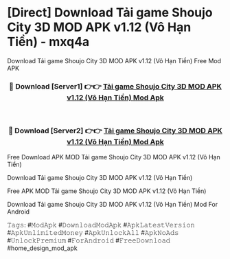 # [Direct] Download Tải game Shoujo City 3D MOD APK v1.12 (Vô Hạn Tiền) - mxq4a
Download Tải game Shoujo City 3D MOD APK v1.12 (Vô Hạn Tiền) Free Mod APK

<div align="center">
<h3>🔴 Download [Server1] 👉👉 <a href="https://apk-comot.site?title=Tải_game_Shoujo_City_3D_MOD_APK_v1.12_(Vô_Hạn_Tiền)">Tải game Shoujo City 3D MOD APK v1.12 (Vô Hạn Tiền) Mod Apk</a></h3><br>

<h3>🔴 Download [Server2] 👉👉 <a href="https://apk-comot.site?title=Tải_game_Shoujo_City_3D_MOD_APK_v1.12_(Vô_Hạn_Tiền)">Tải game Shoujo City 3D MOD APK v1.12 (Vô Hạn Tiền) Mod Apk</a></h3>
</div>


Free Download APK MOD Tải game Shoujo City 3D MOD APK v1.12 (Vô Hạn Tiền)

Download Tải game Shoujo City 3D MOD APK v1.12 (Vô Hạn Tiền) 

Free APK MOD Tải game Shoujo City 3D MOD APK v1.12 (Vô Hạn Tiền) 

Download Tải game Shoujo City 3D MOD APK v1.12 (Vô Hạn Tiền) Mod For Android

𝚃𝚊𝚐𝚜: #𝙼𝚘𝚍𝙰𝚙𝚔 #𝙳𝚘𝚠𝚗𝚕𝚘𝚊𝚍𝙼𝚘𝚍𝙰𝚙𝚔 #𝙰𝚙𝚔𝙻𝚊𝚝𝚎𝚜𝚝𝚅𝚎𝚛𝚜𝚒𝚘𝚗 #𝙰𝚙𝚔𝚄𝚗𝚕𝚒𝚖𝚒𝚝𝚎𝚍𝙼𝚘𝚗𝚎𝚢 #𝙰𝚙𝚔𝚄𝚗𝚕𝚘𝚌𝚔𝙰𝚕𝚕 #𝙰𝚙𝚔𝙽𝚘𝙰𝚍𝚜 #𝚄𝚗𝚕𝚘𝚌𝚔𝙿𝚛𝚎𝚖𝚒𝚞𝚖 #𝙵𝚘𝚛𝙰𝚗𝚍𝚛𝚘𝚒𝚍 #𝙵𝚛𝚎𝚎𝙳𝚘𝚠𝚗𝚕𝚘𝚊𝚍 #home_design_mod_apk